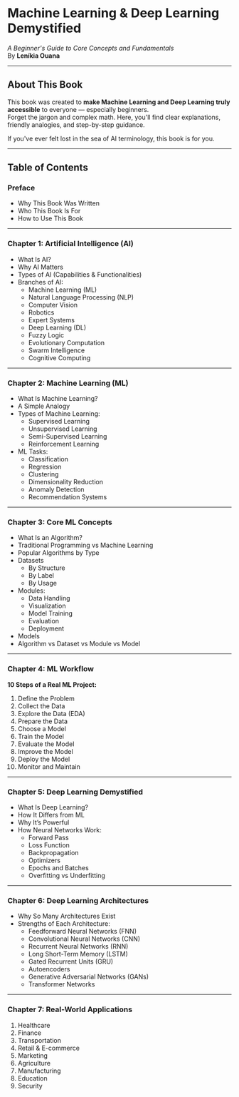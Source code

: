 #  Machine Learning & Deep Learning Demystified  
*A Beginner's Guide to Core Concepts and Fundamentals*  
By **Leníkia Ouana**

---

##  About This Book

This book was created to **make Machine Learning and Deep Learning truly accessible** to everyone — especially beginners.  
Forget the jargon and complex math. Here, you'll find clear explanations, friendly analogies, and step-by-step guidance.

If you've ever felt lost in the sea of AI terminology, this book is for you.

---

##  Table of Contents

###  Preface
- Why This Book Was Written  
- Who This Book Is For  
- How to Use This Book  

---

###  Chapter 1: Artificial Intelligence (AI)
- What Is AI?  
- Why AI Matters  
- Types of AI (Capabilities & Functionalities)  
- Branches of AI:  
  - Machine Learning (ML)  
  - Natural Language Processing (NLP)  
  - Computer Vision  
  - Robotics  
  - Expert Systems  
  - Deep Learning (DL)  
  - Fuzzy Logic  
  - Evolutionary Computation  
  - Swarm Intelligence  
  - Cognitive Computing  

---

###  Chapter 2: Machine Learning (ML)
- What Is Machine Learning?  
- A Simple Analogy  
- Types of Machine Learning:  
  - Supervised Learning  
  - Unsupervised Learning  
  - Semi-Supervised Learning  
  - Reinforcement Learning  
- ML Tasks:  
  - Classification  
  - Regression  
  - Clustering  
  - Dimensionality Reduction  
  - Anomaly Detection  
  - Recommendation Systems  

---

###  Chapter 3: Core ML Concepts
- What Is an Algorithm?  
- Traditional Programming vs Machine Learning  
- Popular Algorithms by Type  
- Datasets  
  - By Structure  
  - By Label  
  - By Usage  
- Modules:  
  - Data Handling  
  - Visualization  
  - Model Training  
  - Evaluation  
  - Deployment  
- Models  
-  Algorithm vs Dataset vs Module vs Model  

---

###  Chapter 4: ML Workflow
**10 Steps of a Real ML Project:**
1. Define the Problem  
2. Collect the Data  
3. Explore the Data (EDA)  
4. Prepare the Data  
5. Choose a Model  
6. Train the Model  
7. Evaluate the Model  
8. Improve the Model  
9. Deploy the Model  
10. Monitor and Maintain  

---

###  Chapter 5: Deep Learning Demystified
- What Is Deep Learning?  
- How It Differs from ML  
- Why It’s Powerful  
- How Neural Networks Work:  
  - Forward Pass  
  - Loss Function  
  - Backpropagation  
  - Optimizers  
  - Epochs and Batches  
  - Overfitting vs Underfitting  

---

###  Chapter 6: Deep Learning Architectures
- Why So Many Architectures Exist  
- Strengths of Each Architecture:
  - Feedforward Neural Networks (FNN)  
  - Convolutional Neural Networks (CNN)  
  - Recurrent Neural Networks (RNN)  
  - Long Short-Term Memory (LSTM)  
  - Gated Recurrent Units (GRU)  
  - Autoencoders  
  - Generative Adversarial Networks (GANs)  
  - Transformer Networks  

---

###  Chapter 7: Real-World Applications
1. Healthcare  
2. Finance  
3. Transportation  
4. Retail & E-commerce  
5. Marketing  
6. Agriculture  
7. Manufacturing  
8. Education  
9. Security  




